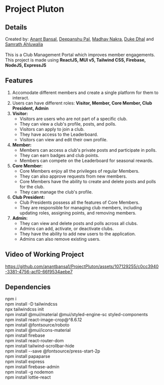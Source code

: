 # Project Pluton

## Details
Created by: [Anant Bansal](https://github.com/anantbansa1), [Deepanshu Pal](https://github.com/deepanshupal09), [Madhav Nakra](https://github.com/Madddynaks), [Duke Dhal](https://github.com/ImDoubD) and [Samrath Ahluwalia](https://github.com/samrath-ahluwalia)\
 \
This is a Club Management Portal which improves member engagements. This project is made using **ReactJS, MUI v5, Tailwind CSS, Firebase, NodeJS, ExpressJS**
## Features
1) Accomodate different members and create a single platform for them to interact.
2) Users can have different roles: **Visitor, Member, Core Member, Club President, Admin**
1) **Visitor:**
   - Visitors are users who are not part of a specific club.
   - They can view a club's profile, posts, and polls.
   - Visitors can apply to join a club.
   - They have access to the Leaderboard.
   - Visitors can view and edit their own profile.
2) **Member:**
   - Members can access a club's private posts and participate in polls.
   - They can earn badges and club points.
   - Members can compete on the Leaderboard for seasonal rewards.
3) **Core Member:**
   - Core Members enjoy all the privileges of regular Members.
   - They can also approve requests from new members.
   - Core Members have the ability to create and delete posts and polls for the club.
   - They can manage the club's profile.
4) **Club President:**
   - Club Presidents possess all the features of Core Members.
   - They are responsible for managing club members, including updating roles, assigning points, and removing members.
5) **Admin:**
     - They can view and delete posts and polls across all clubs.
     - Admins can add, activate, or deactivate clubs.
     - They have the ability to add new users to the application.
     - Admins can also remove existing users.
## Video of Working Project
https://github.com/anantbansa1/ProjectPluton/assets/107129255/c0cc3940-3381-4756-acf0-66f9534aebe7


## Dependencies

npm i\
npm install -D tailwindcss\
npx tailwindcss init\
npm install @mui/material @mui/styled-engine-sc styled-components\
npm install react-image-crop@^8.6.12\
npm install @fontsource/roboto\
npm install @mui/icons-material\
npm install firebase\
npm install react-router-dom\
npm install tailwind-scrollbar-hide\
npm install --save @fontsource/press-start-2p\
npm install papaparse\
npm install express\
npm install firebase-admin\
npm install -g nodemon\
npm install lottie-react



